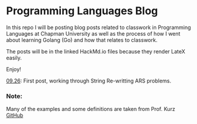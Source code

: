 Programming Languages Blog
==========================
In this repo I will be posting blog posts related to classwork in Programming Languages at Chapman University as well as the process of how I went about learning Golang (Go) and how that relates to classwork.

The posts will be in the linked HackMd.io files because they render LateX easily.

Enjoy!

[09.26](https://hackmd.io/cwMLiN8uTX2XADDeFEq0JA): First post, working through String Re-writting ARS problems.




### Note:
Many of the examples and some definitions are taken from Prof. Kurz [GitHub](https://github.com/alexhkurz/programming-languages)
